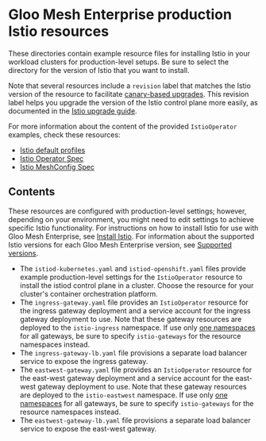 # Gloo Mesh Enterprise production Istio resources

These directories contain example resource files for installing Istio in your workload clusters for production-level setups. Be sure to select the directory for the version of Istio that you want to install.

Note that several resources include a `revision` label that matches the Istio version of the resource to facilitate [canary-based upgrades](https://istio.io/latest/blog/2017/0.1-canary/). This revision label helps you upgrade the version of the Istio control plane more easily, as documented in the [Istio upgrade guide](https://docs.solo.io/gloo-mesh-enterprise/main/setup/istio/upgrade/).

For more information about the content of the provided `IstioOperator` examples, check these resources:
* [Istio default profiles](https://github.com/istio/istio/tree/master/manifests/profiles)
* [Istio Operator Spec](https://istio.io/latest/docs/reference/config/istio.operator.v1alpha1/)
* [Istio MeshConfig Spec](https://istio.io/latest/docs/reference/config/istio.mesh.v1alpha1/#MeshConfig)

## Contents

These resources are configured with production-level settings; however, depending on your environment, you might need to edit settings to achieve specific Istio functionality. For instructions on how to install Istio for use with Gloo Mesh Enterprise, see [Install Istio](https://docs.solo.io/gloo-mesh-enterprise/latest/setup/istio/). For information about the supported Istio versions for each Gloo Mesh Enterprise version, see [Supported versions](https://docs.solo.io/gloo-mesh-enterprise/latest/reference/version/versions/).

- The `istiod-kubernetes.yaml` and `istiod-openshift.yaml` files provide example production-level settings for the `IstioOperator` resource to install the istiod control plane in a cluster. Choose the resource for your cluster's container orchestration platform.
- The `ingress-gateway.yaml` file provides an `IstioOperator` resource for the ingress gateway deployment and a service account for the ingress gateway deployment to use. Note that these gateway resources are deployed to the `istio-ingress` namespace. If use only [one namespaces](https://docs.solo.io/gloo-mesh-enterprise/main/setup/istio/namespaces/) for all gateways, be sure to specify `istio-gateways` for the resource namespaces instead.
- The `ingress-gateway-lb.yaml` file provisions a separate load balancer service to expose the ingress gateway.
- The `eastwest-gateway.yaml` file provides an `IstioOperator` resource for the east-west gateway deployment and a service account for the east-west gateway deployment to use. Note that these gateway resources are deployed to the `istio-eastwest` namespace.  If use only [one namespaces](https://docs.solo.io/gloo-mesh-enterprise/main/setup/istio/namespaces/) for all gateways, be sure to specify `istio-gateways` for the resource namespaces instead.
- The `eastwest-gateway-lb.yaml` file provisions a separate load balancer service to expose the east-west gateway.
